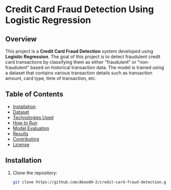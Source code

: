 # Credit Card Fraud Detection Using Logistic Regression

## Overview

This project is a **Credit Card Fraud Detection** system developed using **Logistic Regression**. The goal of this project is to detect fraudulent credit card transactions by classifying them as either "fraudulent" or "non-fraudulent" based on historical transaction data. The model is trained using a dataset that contains various transaction details such as transaction amount, card type, time of transaction, etc.

## Table of Contents

- [Installation](#installation)
- [Dataset](#dataset)
- [Technologies Used](#technologies-used)
- [How to Run](#how-to-run)
- [Model Evaluation](#model-evaluation)
- [Results](#results)
- [Contributing](#contributing)
- [License](#license)

## Installation

1. Clone the repository:
   ```bash
   git clone https://github.com/AboodH-2/credit-card-fraud-detection.git
